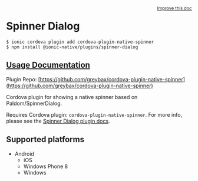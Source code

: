 <a style="float:right;font-size:12px;" href="http://github.com/danielsogl/awesome-cordova-plugins/edit/master/src/@awesome-cordova-plugins/plugins/spinner-dialog/index.ts#L23">
  Improve this doc
</a>

# Spinner Dialog

```
$ ionic cordova plugin add cordova-plugin-native-spinner
$ npm install @ionic-native/plugins/spinner-dialog
```

## [Usage Documentation](https://ionicframework.com/docs/native/spinner-dialog/)

Plugin Repo: [https://github.com/greybax/cordova-plugin-native-spinner](https://github.com/greybax/cordova-plugin-native-spinner)

Cordova plugin for showing a native spinner based on Paldom/SpinnerDialog.

Requires Cordova plugin: `cordova-plugin-native-spinner`. For more info, please see the [Spinner Dialog plugin docs](https://github.com/greybax/cordova-plugin-native-spinner).

## Supported platforms

- Android
  - iOS
  - Windows Phone 8
  - Windows
